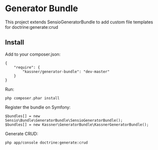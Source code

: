 Generator Bundle
================

This project extends SensioGeneratorBundle to add custom file templates for doctrine:generate:crud

Install
-------

Add to your composer.json:

    {
        "require": {
            "kassner/generator-bundle": "dev-master"
        }
    }

Run:

    php composer.phar install

Register the bundle on Symfony:

    $bundles[] = new Sensio\Bundle\GeneratorBundle\SensioGeneratorBundle();
    $bundles[] = new Kassner\GeneratorBundle\KassnerGeneratorBundle();

Generate CRUD:

    php app/console doctrine:generate:crud
